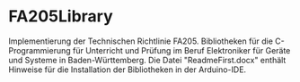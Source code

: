 # FA205Library
Implementierung der Technischen Richtlinie FA205.
Bibliotheken für die C-Programmierung für Unterricht und Prüfung im Beruf Elektroniker für Geräte und Systeme in Baden-Württemberg.
Die Datei "ReadmeFirst.docx" enthält Hinweise für die Installation der Bibliotheken in der Arduino-IDE.
